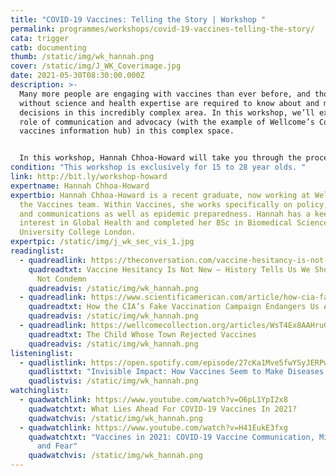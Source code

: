 ```yaml
---
title: "COVID-19 Vaccines: Telling the Story | Workshop "
permalink: programmes/workshops/covid-19-vaccines-telling-the-story/
cata: trigger
catb: documenting
thumb: /static/img/wk_hannah.png
cover: /static/img/J_WK_Coverimage.jpg
date: 2021-05-30T08:30:00.000Z
description: >-
  Many more people are engaging with vaccines than ever before, and those
  without science and health expertise are required to know about and make
  decisions in this incredibly complex area. In this workshop, we’ll explore the
  role of communication and advocacy (with the example of Wellcome’s Covid-19
  vaccines information hub) in this complex space. 


  In this workshop, Hannah Chhoa-Howard will take you through the process of creating and running a campaign on vaccines, and you will have the opportunity to develop ideas on how you could run communications or advocacy campaigns on Covid-19 in your communities. 
condition: "This workshop is exclusively for 15 to 28 year olds. "
link: http://bit.ly/workshop-howard
expertname: Hannah Chhoa-Howard
expertbio: Hannah Chhoa-Howard is a recent graduate, now working at Wellcome in
  the Vaccines team. Within Vaccines, she works specifically on policy, advocacy
  and communications as well as epidemic preparedness. Hannah has a keen
  interest in Global Health and completed her BSc in Biomedical Sciences at
  University College London.
expertpic: /static/img/j_wk_sec_vis_1.jpg
readinglist:
  - quadreadlink: https://theconversation.com/vaccine-hesitancy-is-not-new-history-tells-us-we-should-listen-not-condemn-150884
    quadreadtxt: Vaccine Hesitancy Is Not New – History Tells Us We Should Listen,
      Not Condemn
    quadreadvis: /static/img/wk_hannah.png
  - quadreadlink: https://www.scientificamerican.com/article/how-cia-fake-vaccination-campaign-endangers-us-all/
    quadreadtxt: How the CIA’s Fake Vaccination Campaign Endangers Us All
    quadreadvis: /static/img/wk_hannah.png
  - quadreadlink: https://wellcomecollection.org/articles/WsT4Ex8AAHruGfXd
    quadreadtxt: The Child Whose Town Rejected Vaccines
    quadreadvis: /static/img/wk_hannah.png
listeninglist:
  - quadlistlink: https://open.spotify.com/episode/27cKa1Mve5fwYSyJERPwUP
    quadlisttxt: "Invisible Impact: How Vaccines Seem to Make Diseases Disappear"
    quadlistvis: /static/img/wk_hannah.png
watchinglist:
  - quadwatchlink: https://www.youtube.com/watch?v=O6pL1YpI2x8
    quadwatchtxt: What Lies Ahead For COVID-19 Vaccines In 2021?
    quadwatchvis: /static/img/wk_hannah.png
  - quadwatchlink: https://www.youtube.com/watch?v=H41EukE3fxg
    quadwatchtxt: "Vaccines in 2021: COVID-19 Vaccine Communication, Misinformation,
      and Fear"
    quadwatchvis: /static/img/wk_hannah.png
---
```

